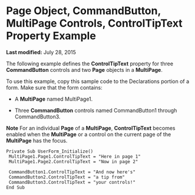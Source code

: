 
# Page Object, CommandButton, MultiPage Controls, ControlTipText Property Example

 **Last modified:** July 28, 2015

The following example defines the  **ControlTipText** property for three **CommandButton** controls and two **Page** objects in a **MultiPage**.

To use this example, copy this sample code to the Declarations portion of a form. Make sure that the form contains:



- A  **MultiPage** named MultiPage1.
    
- Three  **CommandButton** controls named CommandButton1 through CommandButton3.
    


 **Note**  For an individual  **Page** of a **MultiPage**,  **ControlTipText** becomes enabled when the **MultiPage** or a control on the current page of the **MultiPage** has the focus.




```
Private Sub UserForm_Initialize() 
 MultiPage1.Page1.ControlTipText = "Here in page 1" 
 MultiPage1.Page2.ControlTipText = "Now in page 2" 
 
 CommandButton1.ControlTipText = "And now here's" 
 CommandButton2.ControlTipText = "a tip from" 
 CommandButton3.ControlTipText = "your controls!" 
End Sub
```

